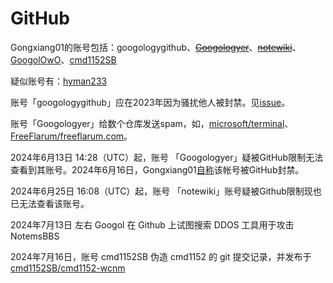 # GitHub

Gongxiang01的账号包括：googologygithub、~~[Googologyer](https://web.archive.org/web/20240609235317/https://github.com/Googologyer)~~、~~[notewiki](https://web.archive.org/web/20240609235322/https://github.com/notewiki)~~、[GoogolOwO](https://github.com/GoogolOwO)、[cmd1152SB](https://github.com/cmd1152SB)

疑似账号有：[hyman233](https://github.com/hyman233)

账号「googologygithub」应在2023年因为骚扰他人被封禁。见[issue](https://github.com/ZauberViolino/Gongxiang01/issues/16)。

账号「Googologyer」给数个仓库发送spam，如，[microsoft/terminal](https://web.archive.org/web/20240609151836/https://github.com/microsoft/terminal/pull/17350)、[FreeFlarum/freeflarum.com](https://web.archive.org/web/20240609151901/https://github.com/FreeFlarum/freeflarum.com/pull/472)。

2024年6月13日 14:28（UTC）起，账号 「Googologyer」疑被GitHub限制无法查看到其账号。2024年6月16日，Gongxiang01[自称](https://github.com/notewiki/notewiki.github.io/commit/292d06d063a2605be32e92fa24fded60f5dd70e8)该帐号被GitHub封禁。

2024年6月25日 16:08（UTC）起，账号 「notewiki」账号疑被Github限制现也已无法查看该账号。

2024年7月13日 左右 Googol 在 Github 上试图搜索 DDOS 工具用于攻击 NotemsBBS

2024年7月16日，账号 cmd1152SB 伪造 cmd1152 的 git 提交记录，并发布于 [cmd1152SB/cmd1152-wcnm](https://web.archive.org/web/20240716130049/https://github.com/cmd1152SB/cmd1152-wcnm)
